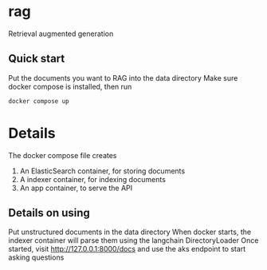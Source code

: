 # rag
Retrieval augmented generation

## Quick start
Put the documents you want to RAG into the data directory
Make sure docker compose is installed, then run
```bash
docker compose up
```

# Details
The docker compose file creates
1. An ElasticSearch container, for storing documents
2. A indexer container, for indexing documents
3. An app container, to serve the API

## Details on using
Put unstructured documents in the data directory
When docker starts, the indexer container will parse them using the langchain DirectoryLoader
Once started, visit http://127.0.0.1:8000/docs and use the aks endpoint to start asking questions


